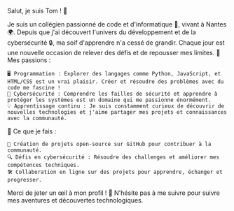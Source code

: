 Salut, je suis Tom ! 👋

Je suis un collégien passionné de code et d'informatique 🚀, vivant à Nantes 🌍. Depuis que j'ai découvert l'univers du développement et de la cybersécurité 🔒, ma soif d'apprendre n'a cessé de grandir. Chaque jour est une nouvelle occasion de relever des défis et de repousser mes limites.
🎯 Mes passions :

    🖥️ Programmation : Explorer des langages comme Python, JavaScript, et HTML/CSS est un vrai plaisir. Créer et résoudre des problèmes avec du code me fascine !
    🔐 Cybersécurité : Comprendre les failles de sécurité et apprendre à protéger les systèmes est un domaine qui me passionne énormément.
    💡 Apprentissage continu : Je suis constamment curieux de découvrir de nouvelles technologies et j'aime partager mes projets et connaissances avec la communauté.

🔧 Ce que je fais :

    📂 Création de projets open-source sur GitHub pour contribuer à la communauté.
    🔍 Défis en cybersécurité : Résoudre des challenges et améliorer mes compétences techniques.
    🛠️ Collaboration en ligne sur des projets pour apprendre, échanger et progresser.

Merci de jeter un œil à mon profil ! 🚀 N'hésite pas à me suivre pour suivre mes aventures et découvertes technologiques.
